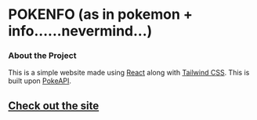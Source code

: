 # POKENFO (as in pokemon + info......nevermind...)


### About the Project
This is a simple website made using [React](https://reactjs.org/) along with [Tailwind CSS](https://tailwindcss.com/).
This is built upon [PokeAPI](https://pokeapi.co/).

## [Check out the site](https://pokenfo.netlify.app/)
